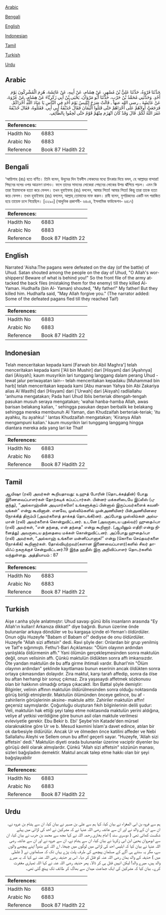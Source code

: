 [Arabic](#arabic)

[Bengali](#bengali)

[English](#english)

[Indonesian](#indonesian)

[Tamil](#tamil)

[Turkish](#turkish)

[Urdu](#urdu)

## Arabic


<div dir="rtl" lang="ar" style={{fontSize:'larger',backgroundColor:'#f8f9fa',padding:20}}>
حَدَّثَنَا فَرْوَةُ، حَدَّثَنَا عَلِيُّ بْنُ مُسْهِرٍ، عَنْ هِشَامٍ، عَنْ أَبِيهِ، عَنْ عَائِشَةَ، هُزِمَ الْمُشْرِكُونَ يَوْمَ أُحُدٍ‏.‏ وَحَدَّثَنِي مُحَمَّدُ بْنُ حَرْبٍ، حَدَّثَنَا أَبُو مَرْوَانَ، يَحْيَى بْنُ أَبِي زَكَرِيَّاءَ عَنْ هِشَامٍ، عَنْ عُرْوَةَ، عَنْ عَائِشَةَ ـ رضى الله عنها ـ قَالَتْ صَرَخَ إِبْلِيسُ يَوْمَ أُحُدٍ فِي النَّاسِ يَا عِبَادَ اللَّهِ أُخْرَاكُمْ‏.‏ فَرَجَعَتْ أُولاَهُمْ عَلَى أُخْرَاهُمْ حَتَّى قَتَلُوا الْيَمَانَ فَقَالَ حُذَيْفَةُ أَبِي أَبِي‏.‏ فَقَتَلُوهُ، فَقَالَ حُذَيْفَةُ غَفَرَ اللَّهُ لَكُمْ‏.‏ قَالَ وَقَدْ كَانَ انْهَزَمَ مِنْهُمْ قَوْمٌ حَتَّى لَحِقُوا بِالطَّائِفِ‏.‏
</div>
<div style={{backgroundColor:'#f8f9fa',padding:20, marginBottom: 10}}><table> <thead> <tr> <th>References:</th> <th></th> </tr> </thead> <tbody><tr><td>Hadith No</td><td>6883</td></tr><tr><td>Arabic No</td><td>6883</td></tr><tr><td>Reference</td><td>Book 87 Hadith 22</td></tr></tbody></table></div>

## Bengali


<div dir="ltr" lang="bn" style={{fontSize:'larger',backgroundColor:'#f8f9fa',padding:20}}>
‘আয়িশাহ (রাঃ) হতে বর্ণিত। তিনি বলেন, উহুদের দিন ইবলীস লোকদের মধ্যে চিৎকার দিয়ে বলল, হে আল্লাহর বান্দারা! পিছনের দলের ওপর আক্রমণ চালাও। ফলে তাদের সামনের লোকেরা পেছনের লোকের উপর ঝাঁপিয়ে পড়ল। এমন কি তারা ইয়ামানকে হত্যা করে ফেলল। তখন হুযাইফাহ (রাঃ) বললেন, আমার পিতা! আমার পিতা! কিন্তু তারা তাকে হত্যা করে ফেলল। তখন হুযাইফাহ (রাঃ) বললেন, আল্লাহ্ তোমাদের মাফ করুন। রাবী বলেন, মুশরিকদের একটি দল পরাজিত হয়ে তায়েফ চলে গিয়েছিল। [৩২৯০] (আধুনিক প্রকাশনী- ৬৪০৪, ইসলামিক ফাউন্ডেশন- ৬৪১৭)
</div>
<div style={{backgroundColor:'#f8f9fa',padding:20, marginBottom: 10}}><table> <thead> <tr> <th>References:</th> <th></th> </tr> </thead> <tbody><tr><td>Hadith No</td><td>6883</td></tr><tr><td>Arabic No</td><td>6883</td></tr><tr><td>Reference</td><td>Book 87 Hadith 22</td></tr></tbody></table></div>

## English


<div dir="ltr" lang="en" style={{fontSize:'larger',backgroundColor:'#f8f9fa',padding:20}}>
Narrated 'Aisha:The pagans were defeated on the day (of the battle) of Uhud. Satan shouted among the people on the day of Uhud, "O Allah's worshippers! Beware of what is behind you!" So the front file of the army attacked the back files (mistaking them for the enemy) till they killed Al-Yaman. Hudhaifa (bin Al- Yaman) shouted, "My father!" My father! But they killed him. Hudhaifa said, "May Allah forgive you." (The narrator added: Some of the defeated pagans fled till they reached Taif)
</div>
<div style={{backgroundColor:'#f8f9fa',padding:20, marginBottom: 10}}><table> <thead> <tr> <th>References:</th> <th></th> </tr> </thead> <tbody><tr><td>Hadith No</td><td>6883</td></tr><tr><td>Arabic No</td><td>6883</td></tr><tr><td>Reference</td><td>Book 87 Hadith 22</td></tr></tbody></table></div>

## Indonesian


<div dir="ltr" lang="id" style={{fontSize:'larger',backgroundColor:'#f8f9fa',padding:20}}>
Telah menceritakan kepada kami [Farwah bin Abil Maghra'] telah menceritakan kepada kami ['Ali bin Mushir] dari [Hisyam] dari [Ayahnya] dari [Aisyah]; kaum musyrikin lari tunggang langgang dalam perang Uhud -lewat jalur periwayatan lain-- telah menceritakan kepadaku [Muhammad bin harb] telah menceritakan kepada kami [Abu marwan Yahya bin Abi Zakariya alias Al Wasthi] dari [Hisyam] dari ['Urwah] dari [Aisyah] radliallahu 'anhuma mengatakan; Pada hari Uhud Iblis berteriak ditengah-tengah pasukan musuh seraya mengatakan; 'wahai hanba-hamba Allah, awas barisan belakang kalian, ' sehingga pasukan depan berbalik ke belakang sehingga mereka membunuh Al Yaman, dan Khudzaifah berteriak-teriak; 'itu ayahku, itu ayahku! ' lantas Khudzaifah mengatakan; 'Kiranya Allah mengampuni kalian.' kaum musyrikin lari tunggang langgang hingga diantara mereka ada yang lari ke Thaif
</div>
<div style={{backgroundColor:'#f8f9fa',padding:20, marginBottom: 10}}><table> <thead> <tr> <th>References:</th> <th></th> </tr> </thead> <tbody><tr><td>Hadith No</td><td>6883</td></tr><tr><td>Arabic No</td><td>6883</td></tr><tr><td>Reference</td><td>Book 87 Hadith 22</td></tr></tbody></table></div>

## Tamil


<div dir="ltr" lang="ta" style={{fontSize:'larger',backgroundColor:'#f8f9fa',padding:20}}>
ஆயிஷா (ரலி) அவர்கள் கூறியதாவது: உஹுத் போரின் (தொடக்கத்தின்) போது இணைவைப்பாளர்கள் தோற்கடிக் கப்பட்டார்கள். பின்னர் மக்களிடையே இப்லீஸ் (புகுந்து), “அல்லாஹ்வின் அடியார்களே! உங்களுக்குப் பின்னால் இருப்பவர்களைக் கவனியுங்கள்” என்று கூவினான். எனவே, முஸ்லிம்களில் முன்அணியினர் பின்அணியினரை நோக்கித் திரும்பி (அவர்களைத் தாக்கத் தொடங்கி)னர். அப்போது முஸ்லிம்கள் அல்யமான் (ரலி) அவர்களைக் கொன்றுவிட்டனர். உடனே (அவருடைய புதல்வர்) ஹுதைஃபா (ரலி) அவர்கள், “என் தந்தை, என் தந்தை” என்று கூறினார். (ஆயினும் எதிரி என்று நினைத்து) அவருடைய தந்தையை மக்கள் கொன்றுவிட்டனர். அப்போது ஹுதைஃபா (ரலி) அவர்கள், “அல்லாஹ் உங்களை மன்னிப்பானாக!” என்று (கொலை செய்தவர்களை நோக்கிக்) கூறினார்கள். தோல்வியுற்றவர்(களான இணைவைப்பாளர்)களில் சிலர் தாயிஃப் நகருக்குச் சென்றுவிட்டனர்.19 இந்த ஹதீஸ் இரு அறிவிப்பாளர் தொடர்களில் வந்துள்ளது. அத்தியாயம் : 87
</div>
<div style={{backgroundColor:'#f8f9fa',padding:20, marginBottom: 10}}><table> <thead> <tr> <th>References:</th> <th></th> </tr> </thead> <tbody><tr><td>Hadith No</td><td>6883</td></tr><tr><td>Arabic No</td><td>6883</td></tr><tr><td>Reference</td><td>Book 87 Hadith 22</td></tr></tbody></table></div>

## Turkish


<div dir="ltr" lang="tr" style={{fontSize:'larger',backgroundColor:'#f8f9fa',padding:20}}>
Aişe r.anha şöyle anlatmıştır: Uhud savaşı günü iblis insanların arasında "Ey Allah'ın kulları! Arkanıza dikkat!" diye bağırdı. Bunun üzerine önde bulunanlar arkaya döndüler ve bu kargaşa içinde el-Yeman'ı öldürdüler. Onun oğlu Huzeyfe "Babam o! Babam o!" dediyse de onu öldürdüler. Huzeyfe "Allah sizi affetsin" dedi. Ravi şöyle der: Onlardan bir grup yenilmiş ve Taif'e sığınmıştı. Fethu'l-Bari Açıklaması: "Ölüm olayının ardından yanlışlıkla öldürmenin affı." Yani ölümün gerçekleşmesinden sonra maktulün değil, onun velisinin affı. Çünkü maktulün öldükten sonra affı imkansızdır. Öte yandan maktulün de bu affa girme ihtimali vardır. Buharl'nin "Ölüm olayının ardından" şeklinde kayıtlaması bunun eserinin ancak öldükten sonra ortaya çıkmasından dolayıdır. Zira maktul, karşı tarafı affedip, sonra da ölse bu aftan herhangi bir sonuç çıkmaz. Zira yaşasaydı affetmek sözkonusu olan bir hakkının olmadığı ortaya çıkacaktl. İbn Battal şöyle demiştir: Bilginler, velinin affının maktulün öldürülmesinden sonra olduğu noktasında görüş birliği etmişlerdir. Maktulün ölümünden önceye gelince, bu af -zahirilerin görüşlerinin aksine- maktule aittir. Zahiriler maktulün affın! geçersiz saymışlardır. Çoğunluğu oluşturan fıkıh bilginlerinin delili şudur: Veli, maktulün hak ettiği şeyi talep etme noktasında maktulün yerini aldığına, veliye af yetkisi verildiğine göre bunun asil olan maktule verilmesi evleviyetle gerekir. Ebu Bekir b. Ebi' Şeybe'nin Katade'den mürsel olaraknakline göre Ur ve b. Mesud kavmini İslam'a davet edince, atılan bir ok darbesiyle öldürülür. Ancak Ur ve ölmeden önce katilini affeder ve Nebi Sallallahu Aleyhi ve Sellem onun bu affın! geçerli sayar. "Huzeyfe, 'Allah sizi affetsin' dedi." Maktulün diyeti orada bulunanlar üzerine vaciptir diyenler bu görüşü delil olarak almışlardır. Çünkü "Allah sizi affetsin" sözünün manası, sizleri bağışladım demektir. Maktul ancak talep etme hakkı olan bir şeyi bağışlayabilir
</div>
<div style={{backgroundColor:'#f8f9fa',padding:20, marginBottom: 10}}><table> <thead> <tr> <th>References:</th> <th></th> </tr> </thead> <tbody><tr><td>Hadith No</td><td>6883</td></tr><tr><td>Arabic No</td><td>6883</td></tr><tr><td>Reference</td><td>Book 87 Hadith 22</td></tr></tbody></table></div>

## Urdu


<div dir="rtl" lang="ur" style={{fontSize:'larger',backgroundColor:'#f8f9fa',padding:20}}>
ہم سے فروہ بن ابی المغراء نے بیان کیا، کہا ہم سے علی بن مسہر نے بیان کیا، ان سے ہشام بن عروہ نے، ان سے ان کے والد نے اور ان سے عائشہ رضی اللہ عنہا نے کہ مشرکین نے احد کی لڑائی میں پہلے شکست کھائی تھی ( دوسری سند ) امام بخاری رحمہ اللہ نے کہا مجھ سے محمد بن حرب نے بیان کیا، ان سے ابومروان یحییٰ ابن ابی زکریا نے بیان کیا، ان سے ہشام نے، ان سے عروہ نے اور ان سے عائشہ رضی اللہ عنہا نے بیان کیا کہ ابلیس احد کی لڑائی میں لوگوں میں چیخا۔ اے اللہ کے بندو! اپنے پیچھے والوں سے، مگر یہ سنتے ہی آگے کے مسلمان پیچھے کی طرف پلٹ پڑے یہاں تک کہ مسلمانوں نے ( غلطی میں ) حذیفہ کے والد یمان رضی اللہ عنہ کو قتل کر دیا۔ اس پر حذیفہ رضی اللہ عنہ نے کہا کہ یہ میرے والد ہیں، میرے والد! لیکن انہیں قتل ہی کر ڈالا۔ پھر حذیفہ رضی اللہ عنہ نے کہا اللہ تمہاری مغفرت کرے۔ بیان کیا کہ مشرکین کی ایک جماعت میدان سے بھاگ کر طائف تک پہنچ گئی تھی۔
</div>
<div style={{backgroundColor:'#f8f9fa',padding:20, marginBottom: 10}}><table> <thead> <tr> <th>References:</th> <th></th> </tr> </thead> <tbody><tr><td>Hadith No</td><td>6883</td></tr><tr><td>Arabic No</td><td>6883</td></tr><tr><td>Reference</td><td>Book 87 Hadith 22</td></tr></tbody></table></div>
